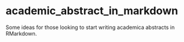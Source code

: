 # academic_abstract_in_markdown
Some ideas for those looking to start writing academica abstracts in RMarkdown.

